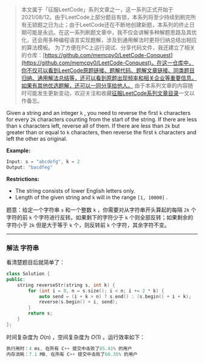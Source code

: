 > 本文属于「征服LeetCode」系列文章之一，这一系列正式开始于2021/08/12。由于LeetCode上部分题目有锁，本系列将至少持续到刷完所有无锁题之日为止；由于LeetCode还在不断地创建新题，本系列的终止日期可能是永远。在这一系列刷题文章中，我不仅会讲解多种解题思路及其优化，还会用多种编程语言实现题解，涉及到通用解法时更将归纳总结出相应的算法模板。
> <b></b>
> 为了方便在PC上运行调试、分享代码文件，我还建立了相关的仓库：[https://github.com/memcpy0/LeetCode-Conquest](https://github.com/memcpy0/LeetCode-Conquest)。在这一仓库中，你不仅可以看到LeetCode原题链接、题解代码、题解文章链接、同类题目归纳、通用解法总结等，还可以看到原题出现频率和相关企业等重要信息。如果有其他优选题解，还可以一同分享给他人。
> <b></b>
> 由于本系列文章的内容随时可能发生更新变动，欢迎关注和收藏[征服LeetCode系列文章目录](https://memcpy0.blog.csdn.net/article/details/119656559)一文以作备忘。


Given a string and an integer `k` , you need to reverse the first `k`  characters for every `2k` characters counting from the start of the string. If there are less than `k` characters left, reverse all of them. If there are less than `2k` but greater than or equal to `k` characters, then reverse the first `k` characters and left the other as original.

**Example:**

```swift
Input: s = "abcdefg", k = 2
Output: "bacdfeg"
```

**Restrictions:**
- The string consists of lower English letters only.
- Length of the given string and `k` will in the range `[1, 10000]` .


题意：给定一个字符串 `s` 和一个整数 `k` ，你需要对从字符串开头算起的每隔 `2k` 个字符的前 `k` 个字符进行反转。如果剩下的字符少于 `k` 个则全部反转；如果剩余的字符小于 `2k` 但是大于等于 `k` 个，则反转前 `k` 个字符，其余字符不变。

---
### 解法 字符串
看清楚题目后就简单了：
```cpp
class Solution {
public:
    string reverseStr(string s, int k) {
        for (int i = 0, n = s.size(); i < n; i += 2 * k) {
            auto send = (i + k > n) ? s.end() : (s.begin() + i + k);
            reverse(s.begin() + i, send);
        }   
        return s;
    }
};
```
时间复杂度为 $O(n)$ ，空间复杂度为 $O(1)$ 。运行效率如下：
```cpp
执行用时：4 ms, 在所有 C++ 提交中击败了85.41% 的用户
内存消耗：7.1 MB, 在所有 C++ 提交中击败了60.35% 的用户
```



